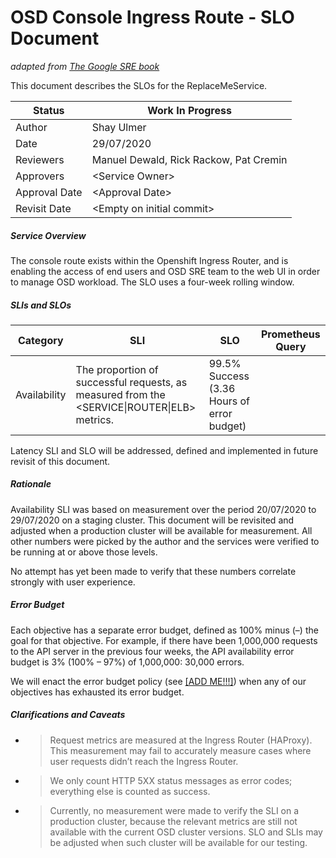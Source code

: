 # **OSD Console Ingress Route - SLO Document**
_adapted from [The Google SRE book](https://landing.google.com/sre/workbook/chapters/slo-document/)_


This document describes the SLOs for the ReplaceMeService.

| **Status**    | **Work In Progress**                        |
| ------------- | ------------------------------------------- |
| Author        | Shay Ulmer                                  |
| Date          | 29/07/2020                                  |
| Reviewers     | Manuel Dewald, Rick Rackow, Pat Cremin      |
| Approvers     | \<Service Owner\>                           |
| Approval Date | \<Approval Date\>                           |
| Revisit Date  | \<Empty on initial commit\>                 |

##### **Service Overview**

The console route exists within the Openshift Ingress Router, and is enabling the access of end users and OSD SRE team to the web UI in order to manage OSD workload.
The SLO uses a four-week rolling window.

##### **SLIs and SLOs**

| Category     | SLI                                                                                                                                                                     | SLO                                                      | Prometheus Query |
|--------------|-------------------------------------------------------------------------------------------------------------------------------------------------------------------------|----------------------------------------------------------|------------------|
| Availability | The proportion of successful requests, as measured from the <SERVICE\|ROUTER\|ELB> metrics.                                                                             | 99.5% Success (3.36 Hours of error budget)                                              |                  |

Latency SLI and SLO will be addressed, defined and implemented in future revisit of this document.

##### **Rationale**

Availability SLI was based on measurement over the period
20/07/2020 to 29/07/2020 on a staging cluster.
This document will be revisited and adjusted when a production cluster
will be available for measurement.
All other numbers were picked by the
author and the services were verified to be running at or above those
levels.

No attempt has yet been made to verify that these numbers correlate
strongly with user experience.

##### **Error Budget**

Each objective has a separate error budget, defined as 100% minus (–)
the goal for that objective. For example, if there have been 1,000,000
requests to the API server in the previous four weeks, the API
availability error budget is 3% (100% – 97%) of 1,000,000: 30,000
errors.

We will enact the error budget policy (see [\[ADD
ME\!\!\!\]](https://landing.google.com/sre/workbook/chapters/error-budget-policy/))
when any of our objectives has exhausted its error budget.

##### **Clarifications and Caveats**

  - > Request metrics are measured at the Ingress Router (HAProxy). This
    > measurement may fail to accurately measure cases where user
    > requests didn’t reach the Ingress Router.

  - > We only count HTTP 5XX status messages as error codes; everything
    > else is counted as success.

  - > Currently, no measurement were made to verify the SLI on a production
    > cluster, because the relevant metrics are still not available with the
    > current OSD cluster versions. SLO and SLIs may be adjusted when such
    > cluster will be available for our testing.
